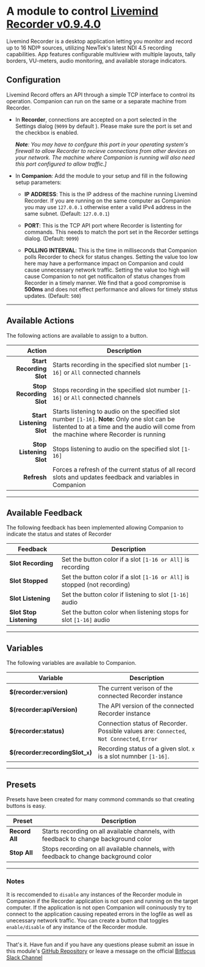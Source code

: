 # A module to control [Livemind Recorder v0.9.4.0](https://livemind.tv/recorder)

Livemind Recorder is a desktop application letting you monitor and record up to 16 NDI® sources, utilizing NewTek's latest NDI 4.5 recording capabilities. App features configurable multiview with multiple layouts, tally borders, VU-meters, audio monitoring, and available storage indicators.

## Configuration

Livemind Record offers an API through a simple TCP interface to control its operation. Companion can run on the same or a separate machine from Recorder.

- In **Recorder**, connections are accepted on a port selected in the Settings dialog (`9099` by default ). Please make sure the port is set and the checkbox is enabled. 
  
  _**Note**: You may have to confgure this port in your operating system's firewall to allow Recorder to recieve connections from other devices on your network. The machine where Companion is running will also need this port configured to allow traffic.]_
- In **Companion**: Add the module to your setup and fill in the following setup parameters:

  - **IP ADDRESS**: This is the IP address of the machine running Livemind Recorder. If you are running on the same computer as Companion you may use `127.0.0.1` otherwise enter a valid IPv4 address in the same subnet. (Default: `127.0.0.1`)
  
  - **PORT**: This is the TCP API port where Recorder is listenting for commands. This needs to match the port set in the Recorder settings dialog. (Default: `9099`)

  - **POLLING INTERVAL**: This is the time in milliseconds that Companion polls Recorder to check for status changes. Setting the value too low here may have a performance impact on Companion and could cause unnecessary network traffic. Setting the value too high will cause Companion to not get notificaiton of status changes from Recorder in a timely manner. We find that a good compromise is **500ms** and does not effect performance and allows for timely ststus updates. (Default: `500`)

---
## Available Actions

The following actions are available to assign to a button.

Action                   | Description                  
-----------------------: | ---------------------------- 
**Start Recording Slot** | Starts recording in the specified slot number `[1-16]` or `All` connected channels
**Stop Recording Slot**  | Stops recording in the specified slot number `[1-16]` or `All` connected channels
**Start Listening Slot** | Starts listening to audio on the specified slot number `[1-16]`. **Note:** Only one slot can be listented to at a time and the audio will come from the machine where Recorder is running
**Stop Listening Slot**  | Stops listening to audio on the specified slot `[1-16]` 
**Refresh**              | Forces a refresh of the current status of all record slots and updates feedback and variables in Companion 


---
## Available Feedback

The following feedback has been implemented allowing Companion to indicate the status and states of Recorder

Feedback          | Description                        
----------------- | ---------------------------------- 
 **Slot Recording**| Set the button color if a slot `[1-16 or All]` is recording
 **Slot Stopped**  | Set the button color if a slot `[1-16 or All]` is stopped (not recording) 
 **Slot Listening**| Set the button color if listening to slot `[1-16]` audio
 **Slot Stop Listening**| Set the button color when listening stops for slot `[1-16]` audio

---
## Variables

The following variables are available to Companion.

Variable                | Description 
----------------------- | ----------------------------------- 
**$(recorder:version)** | The current verison of the connected Recorder instance
**$(recorder:apiVersion)** | The API version of the connected Recorder instance
**$(recorder:status)**  | Connection status of Recorder. Possible values are: `Connected`, `Not Connected`, `Error`       
**$(recorder:recordingSlot_`x`)** | Recording status of a given slot. `x` is a slot numnber `[1-16]`.
---
## Presets

Presets have been created for many commond commands so that creating buttons is easy.

Preset          | Description                                
--------------- | -------------------------------------------
**Record All**  | Starts recording on all available channels, with feedback to change background color
**Stop All**    | Stops recording on all available channels, with feedback to change background color  

---

### Notes
It is reccomended to `disable` any instances of the Recorder module in Companion if the Recorder application is not open and running on the target computer. If the application is not open Companion will coninuously try to connect to the application causing repeated errors in the logfile as well as unecessary network traffic. You can create a button that toggles `enable/disable` of any instance of the Recorder module. 

---

That's it. Have fun and if you have any questions please submit an issue in this module's [GitHub Repository](https://github.com/bitfocus/companion-module-livemind-recorder) or leave a message on the official [Bitfocus Slack Channel](https://bitfocusio.slack.com/archives/CFG7HAN5N)
